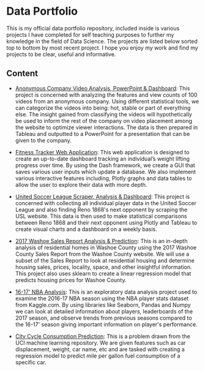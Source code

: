 # Data Portfolio
This is my official data portfolio repository, included inside is various projects I have completed for self teaching purposes to further my knowledge in the field of Data Science. The projects are listed below sorted top to bottom by most recent project. I hope you enjoy my work and find my projects to be clear, useful and informative.

## Content
- [Anonymous Company Video Analysis, PowerPoint & Dashboard](https://github.com/justingill/Resume-Portfolio/tree/master/Anonymous%20Company%20Video%20Project): This project is concerned with analyzing the features and view counts of 100 videos from an anonymous company. Using different statistical tools, we can categorize the videos into being: hot, stable or part of everything else. The insight gained from classifying the videos will hypothetically be used to inform the rest of the company on video placement among the website to optimize viewer interactions. The data is then prepared in Tableau and outputted to a PowerPoint for a presentation that can be given to the company.

- [Fitness Tracker Web Application](https://github.com/justingill/Resume-Portfolio/blob/master/Fitness%20Web%20Application%20Project): This web application is designed to create an up-to-date dashboard tracking an individual’s weight lifting progress over time. By using the Dash framework, we create a GUI that saves various user inputs which update a database. We also implement various interactive features including, Plotly graphs and data tables to allow the user to explore their data with more depth.

- [United Soccer League Scraper, Analysis & Dashboard](https://github.com/justingill/Data-Portfolio/blob/master/USL%20Scraper%20Project): This project is concerned with collecting all individual player data in the United Soccer League and also finding Reno 1868's next opponent by scraping the USL website. This data is then used to make statistical comparisons between Reno 1868 and their next opponent using Plotly and Tableau to create visual charts and a dashboard on a weekly basis.

- [2017 Washoe Sales Report Analysis & Prediction](https://github.com/justingill/Data-Portfolio/blob/master/Washoe%20Sales%20Report%20Project): This is an in-depth analysis of residential homes in Washoe County using the 2017 Washoe County Sales Report from the Washoe County website. We will use a subset of the Sales Report to look at residential housing and determine housing sales, prices, locality, space, and other insightful information. This project also uses sklearn to create a linear regression model that predicts housing prices for Washoe County.

- [16-17' NBA Analysis](https://github.com/justingill/Data-Portfolio/blob/master/NBA%20Analysis%20Project): This is an exploratory data analysis project used to examine the 2016-17 NBA season using the NBA player stats dataset from Kaggle.com. By using libraries like Seaborn, Pandas and Numpy we can look at detailed information about players, leaderboards of the 2017 season, and observe trends from previous seasons compared to the 16-17' season giving important information on player's performance.

- [City Cycle Consumption Prediction](https://github.com/justingill/Data-Portfolio/blob/master/City%20Cycle%20Consumption%20Project): This is a problem drawn from the UCI machine learning repository. We are given features such as car displacement, weight, car name, etc and are tasked with creating a regression model to predict mile per gallon fuel consumption of a specific car. 
